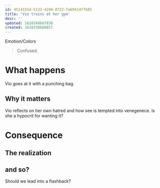 ```yaml
---
id: 4514155d-5133-429d-8722-fa69414ffb85
title: 'Vio trains at her gym'
desc: ''
updated: 1618348687838
created: 1618330688857
---
```

Emotion/Colors
> Confused.

# What happens
Vio goes at it with a punching bag.

##  Why it matters
Vio reflects on her own hatred and how see is tempted into venegenece.
Is she a hypocrit for wanting it?

# Consequence

## The realization

## and so?
Should we lead into a flashback?


